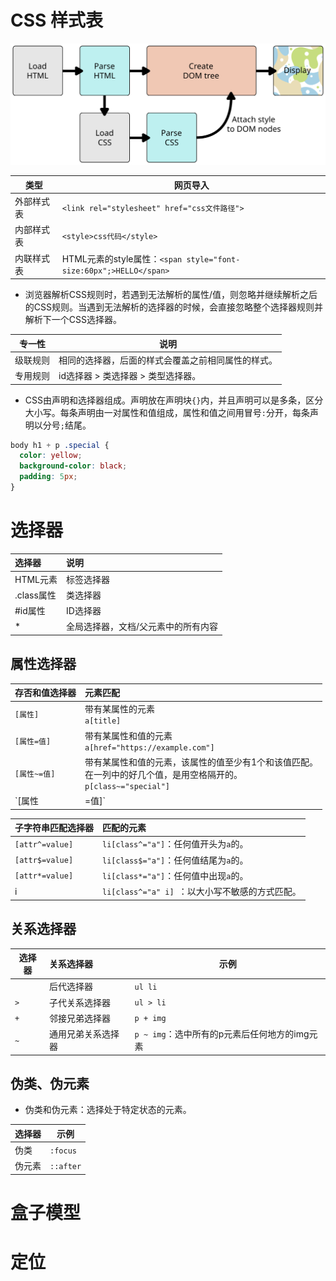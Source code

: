 # CSS 样式表

<img src="../../pictures/rendering.svg" width="600"/>

| 类型       | 网页导入                                                     |
| ---------- | ------------------------------------------------------------ |
| 外部样式表 | `<link rel="stylesheet" href="css文件路径">`                 |
| 内部样式表 | `<style>css代码</style>`                                     |
| 内联样式表 | HTML元素的style属性：`<span style="font-size:60px";>HELLO</span>` |

- 浏览器解析CSS规则时，若遇到无法解析的属性/值，则忽略并继续解析之后的CSS规则。当遇到无法解析的选择器的时候，会直接忽略整个选择器规则并解析下一个CSS选择器。

| 专一性   | 说明                                               |
| -------- | -------------------------------------------------- |
| 级联规则 | 相同的选择器，后面的样式会覆盖之前相同属性的样式。 |
| 专用规则 | id选择器 &gt; 类选择器 &gt; 类型选择器。           |

- CSS由声明和选择器组成。声明放在声明块`{}`内，并且声明可以是多条，区分大小写。每条声明由一对属性和值组成，属性和值之间用冒号`:`分开，每条声明以分号`;`结尾。

```css
body h1 + p .special {
  color: yellow;
  background-color: black;
  padding: 5px;
}
```

# 选择器

| 选择器      | 说明                                |
| :---------- | :---------------------------------- |
| HTML元素    | 标签选择器                          |
| \.class属性 | 类选择器                            |
| \#id属性    | ID选择器                            |
| \*          | 全局选择器，文档/父元素中的所有内容 |

## 属性选择器

| 存否和值选择器 | 元素匹配                                                     |
| :------------- | :----------------------------------------------------------- |
| `[属性]`       | 带有某属性的元素<br />`a[title]`                             |
| `[属性=值]`    | 带有某属性和值的元素<br />`a[href="https://example.com"]`    |
| `[属性~=值]`   | 带有某属性和值的元素，该属性的值至少有1个和该值匹配。<br>在一列中的好几个值，是用空格隔开的。<br />`p[class~="special"]` |
| `[属性|=值]`   | 带有某属性和值的元素、或其中的值开头为该值。<br />`div[lang|="zh"]` |

| 子字符串匹配选择器 | 匹配的元素                                      |
| :----------------- | :---------------------------------------------- |
| `[attr^=value]`    | `li[class^="a"]`：任何值开头为`a`的。           |
| `[attr$=value]`    | `li[class$="a"]`：任何值结尾为`a`的。           |
| `[attr*=value]`    | `li[class*="a"]`：任何值中出现`a`的。           |
| i                  | `li[class^="a" i] `：以大小写不敏感的方式匹配。 |

## 关系选择器

| 选择器 | 关系选择器         | 示例                                          |
| ------ | :----------------- | --------------------------------------------- |
| ` `    | 后代选择器         | `ul li`                                       |
| `>`    | 子代关系选择器     | `ul > li`                                     |
| `+`    | 邻接兄弟选择器     | `p + img`                                     |
| `~`    | 通用兄弟关系选择器 | `p ~ img`：选中所有的p元素后任何地方的img元素 |

## 伪类、伪元素

- 伪类和伪元素：选择处于特定状态的元素。

| 选择器 | 示例      |
| ------ | --------- |
| 伪类   | `:focus`  |
| 伪元素 | `::after` |

# 盒子模型

# 定位
